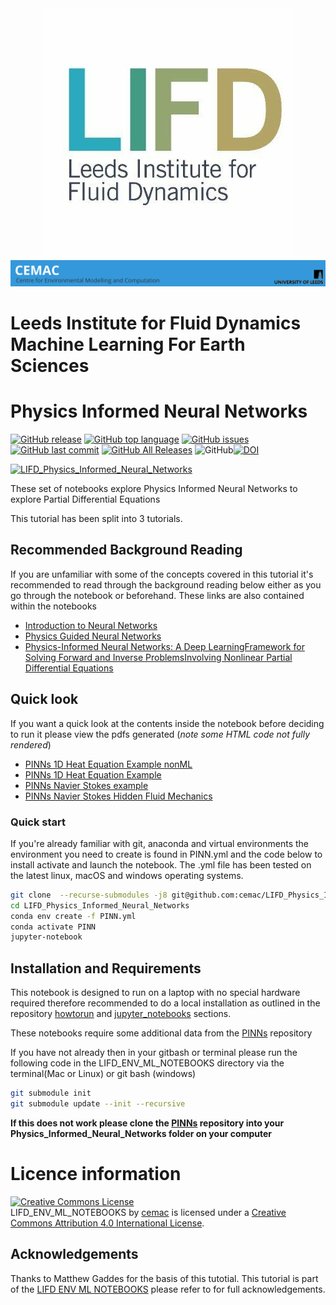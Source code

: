 <div align="center">
<img src="https://github.com/cemac/LIFD_ENV_ML_NOTEBOOKS/blob/main/images/LIFDlogo.png"></a>
<a href="https://www.cemac.leeds.ac.uk/">
  <img src="https://github.com/cemac/cemac_generic/blob/master/Images/cemac.png"></a>
  <br>
</div>

# Leeds Institute for Fluid Dynamics Machine Learning For Earth Sciences #

# Physics Informed Neural Networks


[![GitHub release](https://img.shields.io/github/release/cemac/LIFD_ENV_ML_NOTEBOOKS.svg)](https://github.com/cemac/LIFD_ENV_ML_NOTEBOOKS/releases)  [![GitHub top language](https://img.shields.io/github/languages/top/cemac/LIFD_Physics_Informed_Neural_Networks.svg)](https://github.com/cemac/LIFD_Physics_Informed_Neural_Networks) [![GitHub issues](https://img.shields.io/github/issues/cemac/LIFD_Physics_Informed_Neural_Networks.svg)](https://github.com/cemac/LIFD_Physics_Informed_Neural_Networks/issues) [![GitHub last commit](https://img.shields.io/github/last-commit/cemac/LIFD_Physics_Informed_Neural_Networks.svg)](https://github.com/cemac/LIFD_Physics_Informed_Neural_Networks/commits/master) [![GitHub All Releases](https://img.shields.io/github/downloads/cemac/LIFD_Physics_Informed_Neural_Networks/total.svg)](https://github.com/cemac/LIFD_Physics_Informed_Neural_Networks/releases) ![GitHub](https://img.shields.io/github/license/cemac/LIFD_Physics_Informed_Neural_Networks.svg)[![DOI](https://zenodo.org/badge/366734586.svg)](https://zenodo.org/badge/latestdoi/366734586)

[![LIFD_Physics_Informed_Neural_Networks](https://github.com/cemac/LIFD_Physics_Informed_Neural_Networks/actions/workflows/python-package-conda.yml/badge.svg)](https://github.com/cemac/LIFD_Physics_Informed_Neural_Networks/actions/workflows/python-package-conda.yml)

These set of notebooks explore Physics Informed Neural Networks to explore Partial Differential Equations

This tutorial has been split into 3 tutorials.

## Recommended Background Reading

If you are unfamiliar with some of the concepts covered in this tutorial it's recommended to read through the background reading below either as you go through the notebook or beforehand. These links are also contained within the notebooks

* [Introduction to Neural Networks](https://victorzhou.com/blog/intro-to-neural-networks/)
* [Physics Guided Neural Networks](https://towardsdatascience.com/physics-guided-neural-networks-pgnns-8fe9dbad9414)
* [Physics-Informed Neural Networks:  A Deep LearningFramework for Solving Forward and Inverse ProblemsInvolving Nonlinear Partial Differential Equations](https://www.sciencedirect.com/science/article/pii/S0021999118307125)

## Quick look

If you want a quick look at the contents inside the notebook before deciding to run it please view the pdfs generated (*note some HTML code not fully rendered*)

* [PINNs 1D Heat Equation Example nonML](PINNs_1DHeatEquation_nonML.pdf)
* [PINNs 1D Heat Equation Example](PINNs_1DHeatEquationExample.pdf)
* [PINNs Navier Stokes example](PINNs_NavierStokesEquation_example.pdf)
* [PINNs Navier Stokes Hidden Fluid Mechanics](PINNs_NavierStokes_HFM.md)

### Quick start

If you're already familiar with git, anaconda and virtual environments the environment you need to create is found in PINN.yml and the code below to install activate and launch the notebook. The .yml file has been tested on the latest linux, macOS and windows operating systems.

```bash
git clone  --recurse-submodules -j8 git@github.com:cemac/LIFD_Physics_Informed_Neural_Networks.git
cd LIFD_Physics_Informed_Neural_Networks
conda env create -f PINN.yml
conda activate PINN
jupyter-notebook
```


## Installation and Requirements

This notebook is designed to run on a laptop with no special hardware required therefore recommended to do a local installation as outlined in the repository [howtorun](../howtorun.md) and [jupyter_notebooks](../jupyter_notebooks.md) sections.


These notebooks require some additional data from the [PINNs](https://github.com/maziarraissi/PINNs) repository

If you have not already then in your gitbash or terminal please run the following code in the LIFD_ENV_ML_NOTEBOOKS directory via the terminal(Mac or Linux)  or git bash (windows)

```bash
git submodule init
git submodule update --init --recursive
```

**If this does not work please clone the [PINNs](https://github.com/maziarraissi/PINNs) repository into your Physics_Informed_Neural_Networks folder on your computer**


# Licence information #

<a rel="license" href="http://creativecommons.org/licenses/by/4.0/"><img alt="Creative Commons License" style="border-width:0" src="https://i.creativecommons.org/l/by/4.0/88x31.png" /></a><br /><span xmlns:dct="http://purl.org/dc/terms/" property="dct:title">LIFD_ENV_ML_NOTEBOOKS</span> by <a xmlns:cc="http://creativecommons.org/ns#" href="http://cemac.leeds.ac.uk/" property="cc:attributionName" rel="cc:attributionURL">cemac</a> is licensed under a <a rel="license" href="http://creativecommons.org/licenses/by/4.0/">Creative Commons Attribution 4.0 International License</a>.

## Acknowledgements

Thanks to Matthew Gaddes for the basis of this tutotial. This tutorial is part of the [LIFD ENV ML NOTEBOOKS](https://github.com/cemac/LIFD_ENV_ML_NOTEBOOKS) please refer to for full acknowledgements.
